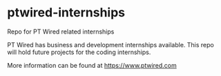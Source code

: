 # ptwired-internships
Repo for PT Wired related internships


PT Wired has business and development internships available. This repo will hold future projects for the coding internships.

More information can be found at https://www.ptwired.com
